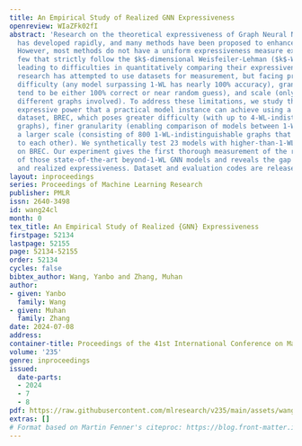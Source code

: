 ```yaml
---
title: An Empirical Study of Realized GNN Expressiveness
openreview: WIaZFk02fI
abstract: 'Research on the theoretical expressiveness of Graph Neural Networks (GNNs)
  has developed rapidly, and many methods have been proposed to enhance the expressiveness.
  However, most methods do not have a uniform expressiveness measure except for a
  few that strictly follow the $k$-dimensional Weisfeiler-Lehman ($k$-WL) test hierarchy,
  leading to difficulties in quantitatively comparing their expressiveness. Previous
  research has attempted to use datasets for measurement, but facing problems with
  difficulty (any model surpassing 1-WL has nearly 100% accuracy), granularity (models
  tend to be either 100% correct or near random guess), and scale (only several essentially
  different graphs involved). To address these limitations, we study the realized
  expressive power that a practical model instance can achieve using a novel expressiveness
  dataset, BREC, which poses greater difficulty (with up to 4-WL-indistinguishable
  graphs), finer granularity (enabling comparison of models between 1-WL and 3-WL),
  a larger scale (consisting of 800 1-WL-indistinguishable graphs that are non-isomorphic
  to each other). We synthetically test 23 models with higher-than-1-WL expressiveness
  on BREC. Our experiment gives the first thorough measurement of the realized expressiveness
  of those state-of-the-art beyond-1-WL GNN models and reveals the gap between theoretical
  and realized expressiveness. Dataset and evaluation codes are released at: https://github.com/GraphPKU/BREC.'
layout: inproceedings
series: Proceedings of Machine Learning Research
publisher: PMLR
issn: 2640-3498
id: wang24cl
month: 0
tex_title: An Empirical Study of Realized {GNN} Expressiveness
firstpage: 52134
lastpage: 52155
page: 52134-52155
order: 52134
cycles: false
bibtex_author: Wang, Yanbo and Zhang, Muhan
author:
- given: Yanbo
  family: Wang
- given: Muhan
  family: Zhang
date: 2024-07-08
address:
container-title: Proceedings of the 41st International Conference on Machine Learning
volume: '235'
genre: inproceedings
issued:
  date-parts:
  - 2024
  - 7
  - 8
pdf: https://raw.githubusercontent.com/mlresearch/v235/main/assets/wang24cl/wang24cl.pdf
extras: []
# Format based on Martin Fenner's citeproc: https://blog.front-matter.io/posts/citeproc-yaml-for-bibliographies/
---
```

